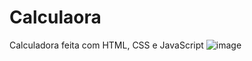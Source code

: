 # Calculaora
Calculadora feita com HTML, CSS e JavaScript
![image](https://user-images.githubusercontent.com/82949368/145009296-aca53e89-e550-4a91-a58d-a2558d6ded57.png)
